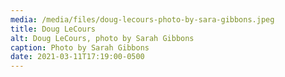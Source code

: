 ```yaml
---
media: /media/files/doug-lecours-photo-by-sara-gibbons.jpeg
title: Doug LeCours
alt: Doug LeCours, photo by Sarah Gibbons
caption: Photo by Sarah Gibbons
date: 2021-03-11T17:19:00-0500
---
```

